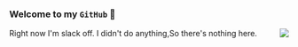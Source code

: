 ### Welcome to my `GitHub` 👋

<img align=right src='https://github.githubassets.com/images/mona-whisper.gif'/>

Right now I'm slack off. I didn't do anything,So there's nothing here. 
